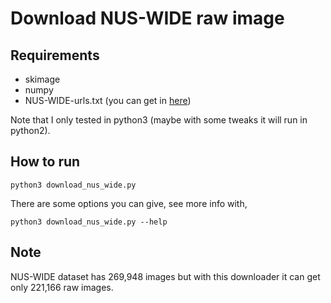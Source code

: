 # Download NUS-WIDE raw image

## Requirements

- skimage
- numpy
- NUS-WIDE-urls.txt (you can get in [here](http://dl.nextcenter.org/public/nuswide/NUS-WIDE-urls.rar))

Note that I only tested in python3 (maybe with some tweaks it will run in python2).

## How to run

```
python3 download_nus_wide.py
```

There are some options you can give, see more info with,

```
python3 download_nus_wide.py --help
```

## Note

NUS-WIDE dataset has 269,948 images but with this downloader it can get only 221,166 raw images.
